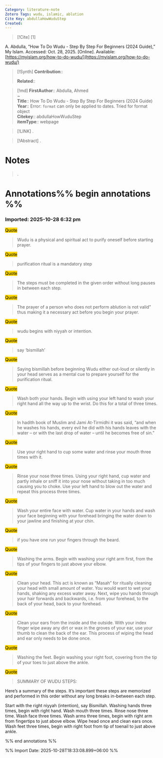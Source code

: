 ```yaml
---
Category: literature-note
Zotero Tags: wudu, islamic, ablution
Cite Key: abdullaHowWuduStep
Created:  
---
```


> [!Cite]
> [1]

A. Abdulla, “How To Do Wudu - Step By Step For Beginners (2024 Guide),” My Islam. Accessed: Oct. 28, 2025. [Online]. Available: [https://myislam.org/how-to-do-wudu/](https://myislam.org/how-to-do-wudu/)

>[!Synth]
>**Contribution**:: 
>
>**Related**:: 
>

>[!md]
> **FirstAuthor**:: Abdulla, Ahmed  
~    
> **Title**:: How To Do Wudu - Step By Step For Beginners (2024 Guide)  
> **Year**:: Error: `format` can only be applied to dates. Tried for format object   
> **Citekey**:: abdullaHowWuduStep  
> **itemType**:: webpage    

> [!LINK] 
>.

> [!Abstract]
>.
> 
# Notes
>.


# Annotations%% begin annotations %%



### Imported: 2025-10-28 6:32 pm



<mark style="background-color: #ffd400">Quote</mark>
> Wudu is a physical and spiritual act to purify oneself before starting prayer.

<mark style="background-color: #ffd400">Quote</mark>
> purification ritual is a mandatory step

<mark style="background-color: #ffd400">Quote</mark>
> The steps must be completed in the given order without long pauses in between each step.

<mark style="background-color: #ffd400">Quote</mark>
> The prayer of a person who does not perform ablution is not valid” thus making it a necessary act before you begin your prayer.

<mark style="background-color: #ffd400">Quote</mark>
> wudu begins with niyyah or intention.

<mark style="background-color: #ffd400">Quote</mark>
> say ‘bismillah’

<mark style="background-color: #ffd400">Quote</mark>
> Saying bismillah before beginning Wudu either out-loud or silently in your head serves as a mental cue to prepare yourself for the purification ritual.

<mark style="background-color: #ffd400">Quote</mark>
> Wash both your hands. Begin with using your left hand to wash your right hand all the way up to the wrist. Do this for a total of three times.

<mark style="background-color: #ffd400">Quote</mark>
> In hadith book of Muslim and Jami At-Tirmidhi it was said, “and when he washes his hands, every evil he did with his hands leaves with the water – or with the last drop of water – until he becomes free of sin.”

<mark style="background-color: #ffd400">Quote</mark>
> Use your right hand to cup some water and rinse your mouth three times with it.

<mark style="background-color: #ffd400">Quote</mark>
> Rinse your nose three times. Using your right hand, cup water and partly inhale or sniff it into your nose without taking in too much causing you to choke. Use your left hand to blow out the water and repeat this process three times.

<mark style="background-color: #ffd400">Quote</mark>
> Wash your entire face with water. Cup water in your hands and wash your face beginning with your forehead bringing the water down to your jawline and finishing at your chin.

<mark style="background-color: #ffd400">Quote</mark>
> if you have one run your fingers through the beard.

<mark style="background-color: #ffd400">Quote</mark>
> Washing the arms. Begin with washing your right arm first, from the tips of your fingers to just above your elbow.

<mark style="background-color: #ffd400">Quote</mark>
> Clean your head. This act is known as “Masah” for ritually cleaning your head with small amount of water. You would want to wet your hands, shaking any excess water away. Next, wipe you hands through your hair forwards and backwards, i.e. from your forehead, to the back of your head, back to your forehead.

<mark style="background-color: #ffd400">Quote</mark>
> Clean your ears from the inside and the outside. With your index finger wipe away any dirt or wax in the groves of your ear, use your thumb to clean the back of the ear. This process of wiping the head and ear only needs to be done once.

<mark style="background-color: #ffd400">Quote</mark>
> Washing the feet. Begin washing your right foot, covering from the tip of your toes to just above the ankle.

<mark style="background-color: #ffd400">Quote</mark>
> SUMMARY OF WUDU STEPS:

Here’s a summary of the steps. It’s important these steps are memorized and performed in this order without any long breaks in-between each step.

Start with the right niyyah (intention), say Bismillah.
Washing hands three times, begin with right hand.
Wash mouth three times.
Rinse nose three time.
Wash face three times.
Wash arms three times, begin with right arm from fingertips to just above elbow.
Wipe head once and clean ears once.
Wash feet three times, begin with right foot from tip of toenail to just above ankle.


%% end annotations %%


%% Import Date: 2025-10-28T18:33:08.899+06:00 %%
